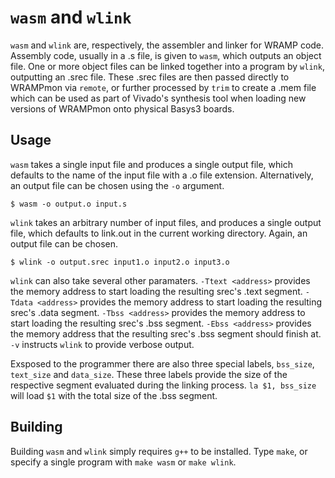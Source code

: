 # `wasm` and `wlink`

`wasm` and `wlink` are, respectively, the assembler and linker for WRAMP code.
Assembly code, usually in a .s file, is given to `wasm`, which outputs an object file.
One or more object files can be linked together into a program by `wlink`, outputting
an .srec file.
These .srec files are then passed directly to WRAMPmon via `remote`, or further processed
by `trim` to create a .mem file which can be used as part of Vivado's synthesis tool
when loading new versions of WRAMPmon onto physical Basys3 boards.

## Usage

`wasm` takes a single input file and produces a single output file, which defaults to
the name of the input file with a .o file extension. Alternatively, an output file can
be chosen using the `-o` argument.

` $ wasm -o output.o input.s `

`wlink` takes an arbitrary number of input files, and produces a single output file, which
defaults to link.out in the current working directory. 
Again, an output file can be chosen.

` $ wlink -o output.srec input1.o input2.o input3.o `

`wlink` can also take several other paramaters.
`-Ttext <address>` provides the memory address to start loading the resulting srec's .text segment.
`-Tdata <address>` provides the memory address to start loading the resulting srec's .data segment. 
`-Tbss <address>` provides the memory address to start loading the resulting srec's .bss segment. 
`-Ebss <address>` provides the memory address that the resulting srec's .bss segment should finish at.
`-v` instructs `wlink` to provide verbose output.

Exsposed to the programmer there are also three special labels, `bss_size`, `text_size` and `data_size`.
These three labels provide the size of the respective segment evaluated during the linking process.
`la $1, bss_size` will load `$1` with the total size of the .bss segment.

## Building

Building `wasm` and `wlink` simply requires `g++` to be installed.
Type `make`, or specify a single program with `make wasm` or `make wlink`.
